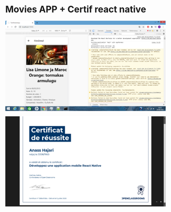 # Movies APP + Certif react native

![Screenshot](Movie_app_image.png)

![Screenshot](Certif_react_native.png)

